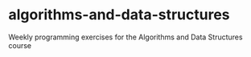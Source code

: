 # algorithms-and-data-structures
Weekly programming exercises for the Algorithms and Data Structures course
